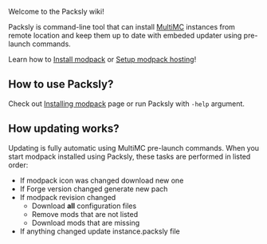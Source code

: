 Welcome to the Packsly wiki!

Packsly is command-line tool that can install [MultiMC](https://github.com/MultiMC/MultiMC5) instances from remote location and keep them up to date with embeded updater using pre-launch commands.

Learn how to [Install modpack](https://github.com/Filipsi/Packsly/wiki/Installing-modpack) or [Setup modpack hosting](https://github.com/Filipsi/Packsly/wiki/Setting-up-modpack-hosting)!

## How to use Packsly?
Check out [Installing modpack](https://github.com/Filipsi/Packsly/wiki/Installing-modpack) page or run Packsly with ```-help``` argument.

## How updating works?
Updating is fully automatic using MultiMC pre-launch commands. When you start modpack installed using Packsly, these tasks are performed in listed order:

- If modpack icon was changed download new one
- If Forge version changed  generate new pach
- If modpack revision changed
  + Download **all** configuration files
  + Remove mods that are not listed
  + Download mods that are missing
- If anything changed update instance.packsly file